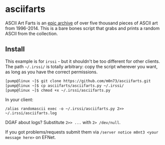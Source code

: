 # asciifarts

ASCII Art Farts  is an [epic archive](http://www.asciiartfarts.com/index.html) of over five thousand pieces of ASCII art from 1996-2014. This is a bare bones script that grabs and prints a random ASCII from the collection. 

## Install

This example is for `irssi` - but it shouldn't be too different for other
clients. The path `~/.irssi/` is totally arbitrary: copy the script wherever
you want, as long as you have the correct permissions.

```bash
[pump@linux ~]$ git clone https://github.com/m0n73/asciifarts.git
[pump@linux ~]$ cp asciifarts/asciifarts.py ~/.irssi/ 
[pump@linux ~]$ chmod +x ~/.irssi/asciifarts.py
```
In your client:

`/alias randomascii exec -o ~/.irssi/asciifarts.py 2>> ~/.irssi/asciifarts.log`

DGAF about logs? Substitute `2>> ...` with `2> /dev/null`.

If you got problems/requests submit them via `/server notice m0nt3 <your message here>` on EFNet.
